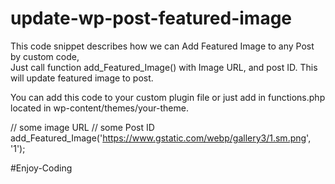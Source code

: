 # update-wp-post-featured-image
This code snippet describes how we can Add Featured Image to any Post by custom code,  
Just call function add_Featured_Image() with Image URL, and post ID. 
This will update featured image to post.

You can add this code to your custom plugin file 
or just add in functions.php located in wp-content/themes/your-theme.


// some image URL
// some Post ID
add_Featured_Image('https://www.gstatic.com/webp/gallery3/1.sm.png', '1');

#Enjoy-Coding
